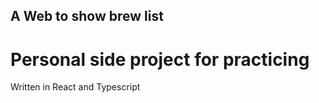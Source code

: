 ## A Web to show brew list

# Personal side project for practicing

Written in React and Typescript



